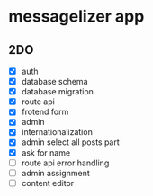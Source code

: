 # messagelizer app

## 2DO

- [x] auth
- [x] database schema
- [x] database migration
- [x] route api
- [x] frotend form
- [x] admin
- [x] internationalization
- [x] admin select all posts part
- [x] ask for name
- [ ] route api error handling
- [ ] admin assignment
- [ ] content editor
